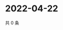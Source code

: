 # 2022-04-22

共 0 条

<!-- BEGIN WEIBO -->
<!-- 最后更新时间 Fri Apr 22 2022 22:20:05 GMT+0800 (China Standard Time) -->

<!-- END WEIBO -->
